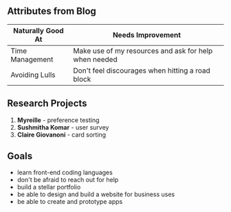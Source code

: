 ## **Attributes from Blog**
  Naturally Good At | Needs Improvement
  ----------------- | ----------------
  Time Management | Make use of my resources and ask for help when needed
  Avoiding Lulls | Don't feel discourages when hitting a road block
## **Research Projects**
  1. **Myreille** - preference testing
  2. **Sushmitha Komar** - user survey
  3. **Claire Giovanoni** - card sorting
## **Goals**
  * learn front-end coding languages
  * don't be afraid to reach out for help
  * build a stellar portfolio
  * be able to design and build a website for business uses
  * be able to create and prototype apps
